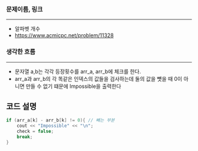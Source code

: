 ### 문제이름, 링크
---
- 알파벳 개수
- https://www.acmicpc.net/problem/11328

### 생각한 흐름
---
- 문자열 a,b는 각각 등장횟수를 arr_a, arr_b에 체크를 한다. 
- arr_a과 arr_b의 각 똑같은 인덱스의 값들을 검사하는데 둘의 값을 뻇을 때 0이 아니면 만들 수 없기 떄문에 Impossible을 출력한다

## **코드 설명**
```cpp
if (arr_a[k] - arr_b[k] != 0){ // 빼는 부분
    cout << "Impossible" << "\n";
    check = false;
    break;
}
```